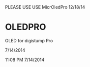 PLEASE USE USE MicrOledPro 12/18/14

OLEDPRO
=======

OLED for digistump Pro

7/14/2014

11:08 PM 7/14/2014
